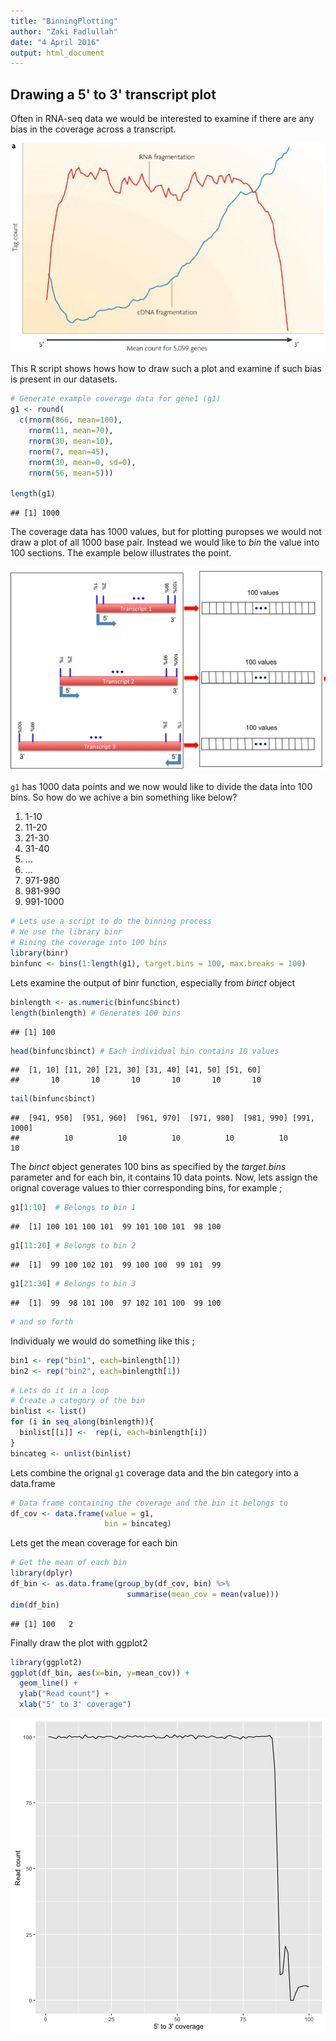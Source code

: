 ```yaml
---
title: "BinningPlotting"
author: "Zaki Fadlullah"
date: "4 April 2016"
output: html_document
---
```


## Drawing a 5' to 3' transcript plot

Often in RNA-seq data we would be interested to examine if there are any bias in the coverage across a transcript. 

![Example of 5' to 3' bias found in RNA-seq](figures/nrg2484-f3.jpg)

This R script shows hows how to draw such a plot and examine if such bias is present in our datasets.



```r
# Generate example coverage data for gene1 (g1)
g1 <- round(
  c(rnorm(866, mean=100),
    rnorm(11, mean=70),
    rnorm(30, mean=10),
    rnorm(7, mean=45),
    rnorm(30, mean=0, sd=0),
    rnorm(56, mean=5)))

length(g1)
```

```
## [1] 1000
```

The coverage data has 1000 values, but for plotting puropses we would not draw a plot of all 1000 base pair. Instead we would like to  *bin* the value into 100 sections. The example below illustrates the point.

![Image from RSeQC](figures/geneBody_workflow.png)

`g1` has 1000 data points and we now would like to divide the data into 100 bins. So how do we achive a bin something like below? 


1. 1-10  
2. 11-20
3. 21-30
4. 31-40
5. ...
97. ...
98. 971-980
99. 981-990
100. 991-1000



```r
# Lets use a script to do the binning process 
# We use the library binr
# Bining the coverage into 100 bins
library(binr)
binfunc <- bins(1:length(g1), target.bins = 100, max.breaks = 100)
```

Lets examine the output of binr function, especially from *binct* object


```r
binlength <- as.numeric(binfunc$binct) 
length(binlength) # Generates 100 bins
```

```
## [1] 100
```

```r
head(binfunc$binct) # Each individual bin contains 10 values
```

```
##  [1, 10] [11, 20] [21, 30] [31, 40] [41, 50] [51, 60] 
##       10       10       10       10       10       10
```

```r
tail(binfunc$binct)
```

```
##  [941, 950]  [951, 960]  [961, 970]  [971, 980]  [981, 990] [991, 1000] 
##          10          10          10          10          10          10
```

The *binct* object generates 100 bins as specified by the *target.bins* parameter and for each bin, it contains 10 data points. Now, lets assign the orignal coverage values to thier corresponding bins, for example ;


```r
g1[1:10]  # Belongs to bin 1
```

```
##  [1] 100 101 100 101  99 101 100 101  98 100
```

```r
g1[11:20] # Belongs to bin 2
```

```
##  [1]  99 100 102 101  99 100 100  99 101  99
```

```r
g1[21:30] # Belongs to bin 3
```

```
##  [1]  99  98 101 100  97 102 101 100  99 100
```

```r
# and so forth
```

Individualy we would do something like this ;


```r
bin1 <- rep("bin1", each=binlength[1])
bin2 <- rep("bin2", each=binlength[1])
```



```r
# Lets do it in a loop
# Create a category of the bin
binlist <- list()
for (i in seq_along(binlength)){
  binlist[[i]] <-  rep(i, each=binlength[i])
}
bincateg <- unlist(binlist)
```

Lets combine the orignal `g1` coverage data and the bin category into a data.frame

```r
# Data frame containing the coverage and the bin it belongs to
df_cov <- data.frame(value = g1,
                     bin = bincateg)
```


Lets get the mean coverage for each bin


```r
# Get the mean of each bin
library(dplyr)
df_bin <- as.data.frame(group_by(df_cov, bin) %>% 
                          summarise(mean_cov = mean(value)))
dim(df_bin)
```

```
## [1] 100   2
```


Finally draw the plot with ggplot2


```r
library(ggplot2)
ggplot(df_bin, aes(x=bin, y=mean_cov)) +
  geom_line() + 
  ylab("Read count") +
  xlab("5' to 3' coverage")
```

![plot of chunk unnamed-chunk-9](figure/unnamed-chunk-9-1.png)



